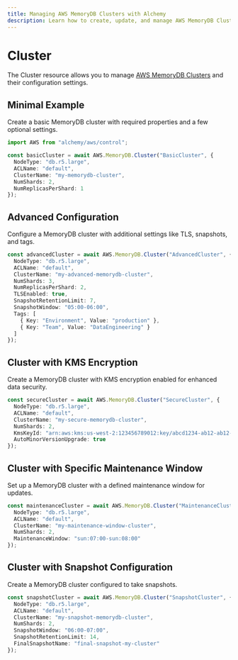```yaml
---
title: Managing AWS MemoryDB Clusters with Alchemy
description: Learn how to create, update, and manage AWS MemoryDB Clusters using Alchemy Cloud Control.
---
```


# Cluster

The Cluster resource allows you to manage [AWS MemoryDB Clusters](https://docs.aws.amazon.com/memorydb/latest/userguide/) and their configuration settings.

## Minimal Example

Create a basic MemoryDB cluster with required properties and a few optional settings.

```ts
import AWS from "alchemy/aws/control";

const basicCluster = await AWS.MemoryDB.Cluster("BasicCluster", {
  NodeType: "db.r5.large",
  ACLName: "default",
  ClusterName: "my-memorydb-cluster",
  NumShards: 2,
  NumReplicasPerShard: 1
});
```

## Advanced Configuration

Configure a MemoryDB cluster with additional settings like TLS, snapshots, and tags.

```ts
const advancedCluster = await AWS.MemoryDB.Cluster("AdvancedCluster", {
  NodeType: "db.r5.large",
  ACLName: "default",
  ClusterName: "my-advanced-memorydb-cluster",
  NumShards: 3,
  NumReplicasPerShard: 2,
  TLSEnabled: true,
  SnapshotRetentionLimit: 7,
  SnapshotWindow: "05:00-06:00",
  Tags: [
    { Key: "Environment", Value: "production" },
    { Key: "Team", Value: "DataEngineering" }
  ]
});
```

## Cluster with KMS Encryption

Create a MemoryDB cluster with KMS encryption enabled for enhanced data security.

```ts
const secureCluster = await AWS.MemoryDB.Cluster("SecureCluster", {
  NodeType: "db.r5.large",
  ACLName: "default",
  ClusterName: "my-secure-memorydb-cluster",
  NumShards: 2,
  KmsKeyId: "arn:aws:kms:us-west-2:123456789012:key/abcd1234-ab12-ab12-ab12-abcd12345678",
  AutoMinorVersionUpgrade: true
});
```

## Cluster with Specific Maintenance Window

Set up a MemoryDB cluster with a defined maintenance window for updates.

```ts
const maintenanceCluster = await AWS.MemoryDB.Cluster("MaintenanceCluster", {
  NodeType: "db.r5.large",
  ACLName: "default",
  ClusterName: "my-maintenance-window-cluster",
  NumShards: 2,
  MaintenanceWindow: "sun:07:00-sun:08:00"
});
```

## Cluster with Snapshot Configuration

Create a MemoryDB cluster configured to take snapshots.

```ts
const snapshotCluster = await AWS.MemoryDB.Cluster("SnapshotCluster", {
  NodeType: "db.r5.large",
  ACLName: "default",
  ClusterName: "my-snapshot-memorydb-cluster",
  NumShards: 2,
  SnapshotWindow: "06:00-07:00",
  SnapshotRetentionLimit: 14,
  FinalSnapshotName: "final-snapshot-my-cluster"
});
```